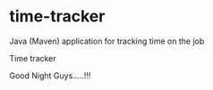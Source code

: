 # time-tracker
Java (Maven) application for tracking time on the job

Time tracker

Good Night Guys.....!!!
